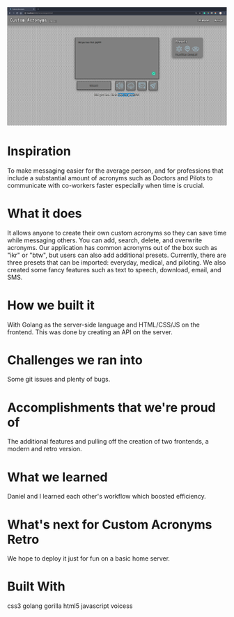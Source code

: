 <img src="Screenshot from 2020-07-27 14-27-44.png"/>

# Inspiration
To make messaging easier for the average person, and for professions that include a substantial amount of acronyms such as Doctors and Pilots to communicate with co-workers faster especially when time is crucial.

# What it does
It allows anyone to create their own custom acronyms so they can save time while messaging others. You can add, search, delete, and overwrite acronyms. Our application has common acronyms out of the box such as "ikr" or "btw", but users can also add additional presets. Currently, there are three presets that can be imported: everyday, medical, and piloting. We also created some fancy features such as text to speech, download, email, and SMS.

# How we built it
With Golang as the server-side language and HTML/CSS/JS on the frontend. This was done by creating an API on the server.

# Challenges we ran into
Some git issues and plenty of bugs.

# Accomplishments that we're proud of
The additional features and pulling off the creation of two frontends, a modern and retro version.

# What we learned
Daniel and I learned each other's workflow which boosted efficiency.

# What's next for Custom Acronyms Retro
We hope to deploy it just for fun on a basic home server.

# Built With
css3
golang
gorilla
html5
javascript
voicess
